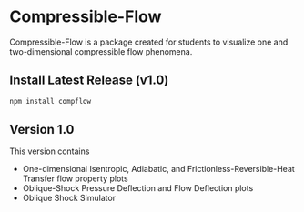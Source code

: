 # Compressible-Flow

Compressible-Flow is a package created for students to visualize one and two-dimensional compressible flow phenomena.

## Install Latest Release (v1.0) 
```Bash 
npm install compflow
```
## Version 1.0
This version contains
* One-dimensional Isentropic, Adiabatic, and Frictionless-Reversible-Heat Transfer flow property plots
* Oblique-Shock Pressure Deflection and Flow Deflection plots 
* Oblique Shock Simulator





